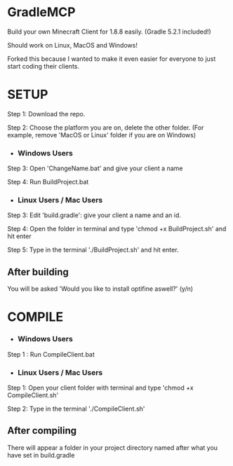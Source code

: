 # GradleMCP
Build your own Minecraft Client for 1.8.8 easily. (Gradle 5.2.1 included!)

Should work on Linux, MacOS and Windows!

Forked this because I wanted to make it even easier for everyone to just start coding their clients.

# SETUP #

Step 1: Download the repo.

Step 2: Choose the platform you are on, delete the other folder.
(For example, remove 'MacOS or Linux' folder if you are on Windows)

- ### Windows Users

Step 3: Open 'ChangeName.bat' and give your client a name

Step 4: Run BuildProject.bat

- ### Linux Users / Mac Users

Step 3: Edit 'build.gradle': give your client a name and an id.

Step 4: Open the folder in terminal and type 'chmod +x BuildProject.sh' and hit enter

Step 5: Type in the terminal './BuildProject.sh' and hit enter.

## After building
You will be asked 'Would you like to install optifine aswell?' (y/n)

# COMPILE #

- ### Windows Users

Step 1 : Run CompileClient.bat

- ### Linux Users / Mac Users

Step 1: Open your client folder with terminal and type 'chmod +x CompileClient.sh'

Step 2: Type in the terminal './CompileClient.sh'

## After compiling
There will appear a folder in your project directory named after what you have set in build.gradle
